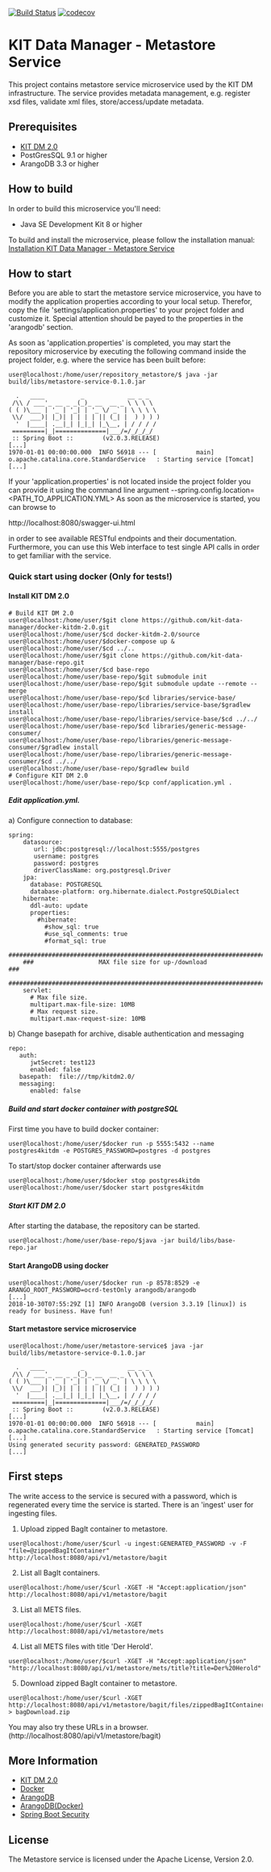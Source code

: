 [![Build Status](https://travis-ci.com/VolkerHartmann/repository_metastore.svg?branch=master)](https://travis-ci.com/VolkerHartmann/repository_metastore)
[![codecov](https://codecov.io/gh/VolkerHartmann/repository_metastore/branch/master/graph/badge.svg)](https://codecov.io/gh/VolkerHartmann/repository_metastore)
# KIT Data Manager - Metastore Service

This project contains metastore service microservice used by the KIT DM infrastructure. The service provides
metadata management, e.g. register xsd files, validate xml files, store/access/update metadata.

## Prerequisites
- [KIT DM 2.0](https://github.com/kit-data-manager/base-repo.git) 
- PostGresSQL 9.1 or higher
- ArangoDB 3.3 or higher

## How to build

In order to build this microservice you'll need:

* Java SE Development Kit 8 or higher

To build and install the microservice, please follow the installation manual:
[Installation KIT Data Manager - Metastore Service](installation.md)

## How to start

Before you are able to start the metastore service microservice, you have to modify the application properties according to your local setup. 
Therefor, copy the file 'settings/application.properties' to your project folder and customize it. Special attention should be payed to the
properties in the 'arangodb' section. 


As soon as 'application.properties' is completed, you may start the repository microservice by executing the following command inside the project folder, 
e.g. where the service has been built before:

```bash=bash
user@localhost:/home/user/repository_metastore/$ java -jar build/libs/metastore-service-0.1.0.jar

  .   ____          _            __ _ _
 /\\ / ___'_ __ _ _(_)_ __  __ _ \ \ \ \
( ( )\___ | '_ | '_| | '_ \/ _` | \ \ \ \
 \\/  ___)| |_)| | | | | || (_| |  ) ) ) )
  '  |____| .__|_| |_|_| |_\__, | / / / /
 =========|_|==============|___/=/_/_/_/
 :: Spring Boot ::        (v2.0.3.RELEASE)
[...]
1970-01-01 00:00:00.000  INFO 56918 --- [           main] o.apache.catalina.core.StandardService   : Starting service [Tomcat]
[...]
```

If your 'application.properties' is not located inside the project folder you can provide it using the command line argument --spring.config.location=<PATH_TO_APPLICATION.YML>
As soon as the microservice is started, you can browse to 

http://localhost:8080/swagger-ui.html

in order to see available RESTful endpoints and their documentation. Furthermore, you can use this Web interface to test single API calls in order to get familiar with the service.

### Quick start using docker (Only for tests!)
#### Install KIT DM 2.0 
```bash=bash
# Build KIT DM 2.0
user@localhost:/home/user/$git clone https://github.com/kit-data-manager/docker-kitdm-2.0.git
user@localhost:/home/user/$cd docker-kitdm-2.0/source
user@localhost:/home/user/$docker-compose up &
user@localhost:/home/user/$cd ../..
user@localhost:/home/user/$git clone https://github.com/kit-data-manager/base-repo.git
user@localhost:/home/user/$cd base-repo
user@localhost:/home/user/base-repo/$git submodule init
user@localhost:/home/user/base-repo/$git submodule update --remote --merge 
user@localhost:/home/user/base-repo/$cd libraries/service-base/
user@localhost:/home/user/base-repo/libraries/service-base/$gradlew install
user@localhost:/home/user/base-repo/libraries/service-base/$cd ../../
user@localhost:/home/user/base-repo/$cd libraries/generic-message-consumer/
user@localhost:/home/user/base-repo/libraries/generic-message-consumer/$gradlew install
user@localhost:/home/user/base-repo/libraries/generic-message-consumer/$cd ../../
user@localhost:/home/user/base-repo/$gradlew build
# Configure KIT DM 2.0
user@localhost:/home/user/base-repo/$cp conf/application.yml .
```
##### Edit application.yml.
a) Configure connection to database:
```
spring:
    datasource:
       url: jdbc:postgresql://localhost:5555/postgres
       username: postgres
       password: postgres
       driverClassName: org.postgresql.Driver
    jpa:
      database: POSTGRESQL
      database-platform: org.hibernate.dialect.PostgreSQLDialect
    hibernate:
      ddl-auto: update
      properties:
        #hibernate:
          #show_sql: true
          #use_sql_comments: true
          #format_sql: true
    ###########################################################################
    ###                  MAX file size for up-/download                     ###
    ###########################################################################
    servlet:
      # Max file size.   
      multipart.max-file-size: 10MB
      # Max request size.
      multipart.max-request-size: 10MB
```      
b) Change basepath for archive, disable authentication and messaging
```
repo:
   auth:
      jwtSecret: test123
      enabled: false
   basepath:  file:///tmp/kitdm2.0/ 
   messaging:
      enabled: false 
```
##### Build and start docker container with postgreSQL
First time you have to build docker container:
```bash=bash
user@localhost:/home/user/$docker run -p 5555:5432 --name postgres4kitdm -e POSTGRES_PASSWORD=postgres -d postgres
```
To start/stop docker container afterwards use
```bash=bash
user@localhost:/home/user/$docker stop postgres4kitdm
user@localhost:/home/user/$docker start postgres4kitdm
```
##### Start KIT DM 2.0
After starting the database, the repository can be started.
```bash=bash
user@localhost:/home/user/base-repo/$java -jar build/libs/base-repo.jar 
```
#### Start ArangoDB using docker

```bash=bash
user@localhost:/home/user/$docker run -p 8578:8529 -e ARANGO_ROOT_PASSWORD=ocrd-testOnly arangodb/arangodb
[...]
2018-10-30T07:55:29Z [1] INFO ArangoDB (version 3.3.19 [linux]) is ready for business. Have fun!
```
#### Start metastore service microservice

```bash=
user@localhost:/home/user/metastore-service$ java -jar build/libs/metastore-service-0.1.0.jar

  .   ____          _            __ _ _
 /\\ / ___'_ __ _ _(_)_ __  __ _ \ \ \ \
( ( )\___ | '_ | '_| | '_ \/ _` | \ \ \ \
 \\/  ___)| |_)| | | | | || (_| |  ) ) ) )
  '  |____| .__|_| |_|_| |_\__, | / / / /
 =========|_|==============|___/=/_/_/_/
 :: Spring Boot ::        (v2.0.3.RELEASE)
[...]
1970-01-01 00:00:00.000  INFO 56918 --- [           main] o.apache.catalina.core.StandardService   : Starting service [Tomcat]
[...]
Using generated security password: GENERATED_PASSWORD
[...]
```
## First steps
The write access to the service is secured with a password, which is regenerated every time the service is started. There is an 'ingest' user for ingesting files.
1. Upload zipped BagIt container to metastore.
```bash=bash
user@localhost:/home/user/$curl -u ingest:GENERATED_PASSWORD -v -F "file=@zippedBagItContainer" http://localhost:8080/api/v1/metastore/bagit 
```
2. List all BagIt containers.
```bash=bash
user@localhost:/home/user/$curl -XGET -H "Accept:application/json"  http://localhost:8080/api/v1/metastore/bagit 
```
3. List all METS files.
```bash=bash
user@localhost:/home/user/$curl -XGET http://localhost:8080/api/v1/metastore/mets
```
4. List all METS files with title 'Der Herold'.
```bash=bash
user@localhost:/home/user/$curl -XGET -H "Accept:application/json" "http://localhost:8080/api/v1/metastore/mets/title?title=Der%20Herold"
```
5. Download zipped BagIt container to metastore.
```bash=bash
user@localhost:/home/user/$curl -XGET http://localhost:8080/api/v1/metastore/bagit/files/zippedBagItContainer > bagDownload.zip
```
You may also try these URLs in a browser. (http://localhost:8080/api/v1/metastore/bagit)


## More Information

* [KIT DM 2.0](https://github.com/kit-data-manager/base-repo.git)
* [Docker](https://www.docker.com/)
* [ArangoDB](https://www.arangodb.com/)
* [ArangoDB(Docker)](https://hub.docker.com/r/arangodb/arangodb/)
* [Spring Boot Security](https://docs.spring.io/spring-boot/docs/2.0.5.RELEASE/reference/htmlsingle/#boot-features-security)

## License

The Metastore service is licensed under the Apache License, Version 2.0.